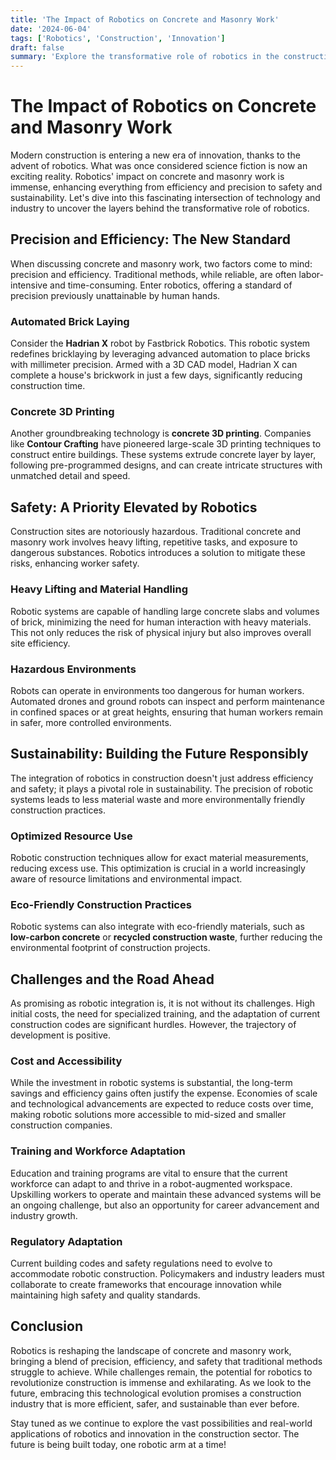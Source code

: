 ```yaml
---
title: 'The Impact of Robotics on Concrete and Masonry Work'
date: '2024-06-04'
tags: ['Robotics', 'Construction', 'Innovation']
draft: false
summary: 'Explore the transformative role of robotics in the construction industry, specifically focusing on concrete and masonry work. Uncover the exciting advancements, challenges, and future potential of this technological revolution.'
---
```


# The Impact of Robotics on Concrete and Masonry Work

Modern construction is entering a new era of innovation, thanks to the advent of robotics. What was once considered science fiction is now an exciting reality. Robotics' impact on concrete and masonry work is immense, enhancing everything from efficiency and precision to safety and sustainability. Let's dive into this fascinating intersection of technology and industry to uncover the layers behind the transformative role of robotics.

## Precision and Efficiency: The New Standard

When discussing concrete and masonry work, two factors come to mind: precision and efficiency. Traditional methods, while reliable, are often labor-intensive and time-consuming. Enter robotics, offering a standard of precision previously unattainable by human hands.

### Automated Brick Laying

Consider the **Hadrian X** robot by Fastbrick Robotics. This robotic system redefines bricklaying by leveraging advanced automation to place bricks with millimeter precision. Armed with a 3D CAD model, Hadrian X can complete a house's brickwork in just a few days, significantly reducing construction time.

### Concrete 3D Printing

Another groundbreaking technology is **concrete 3D printing**. Companies like **Contour Crafting** have pioneered large-scale 3D printing techniques to construct entire buildings. These systems extrude concrete layer by layer, following pre-programmed designs, and can create intricate structures with unmatched detail and speed.

## Safety: A Priority Elevated by Robotics

Construction sites are notoriously hazardous. Traditional concrete and masonry work involves heavy lifting, repetitive tasks, and exposure to dangerous substances. Robotics introduces a solution to mitigate these risks, enhancing worker safety.

### Heavy Lifting and Material Handling

Robotic systems are capable of handling large concrete slabs and volumes of brick, minimizing the need for human interaction with heavy materials. This not only reduces the risk of physical injury but also improves overall site efficiency.

### Hazardous Environments

Robots can operate in environments too dangerous for human workers. Automated drones and ground robots can inspect and perform maintenance in confined spaces or at great heights, ensuring that human workers remain in safer, more controlled environments.

## Sustainability: Building the Future Responsibly

The integration of robotics in construction doesn't just address efficiency and safety; it plays a pivotal role in sustainability. The precision of robotic systems leads to less material waste and more environmentally friendly construction practices.

### Optimized Resource Use

Robotic construction techniques allow for exact material measurements, reducing excess use. This optimization is crucial in a world increasingly aware of resource limitations and environmental impact.

### Eco-Friendly Construction Practices

Robotic systems can also integrate with eco-friendly materials, such as **low-carbon concrete** or **recycled construction waste**, further reducing the environmental footprint of construction projects.

## Challenges and the Road Ahead

As promising as robotic integration is, it is not without its challenges. High initial costs, the need for specialized training, and the adaptation of current construction codes are significant hurdles. However, the trajectory of development is positive.

### Cost and Accessibility

While the investment in robotic systems is substantial, the long-term savings and efficiency gains often justify the expense. Economies of scale and technological advancements are expected to reduce costs over time, making robotic solutions more accessible to mid-sized and smaller construction companies.

### Training and Workforce Adaptation

Education and training programs are vital to ensure that the current workforce can adapt to and thrive in a robot-augmented workspace. Upskilling workers to operate and maintain these advanced systems will be an ongoing challenge, but also an opportunity for career advancement and industry growth.

### Regulatory Adaptation

Current building codes and safety regulations need to evolve to accommodate robotic construction. Policymakers and industry leaders must collaborate to create frameworks that encourage innovation while maintaining high safety and quality standards.

## Conclusion

Robotics is reshaping the landscape of concrete and masonry work, bringing a blend of precision, efficiency, and safety that traditional methods struggle to achieve. While challenges remain, the potential for robotics to revolutionize construction is immense and exhilarating. As we look to the future, embracing this technological evolution promises a construction industry that is more efficient, safer, and sustainable than ever before.

Stay tuned as we continue to explore the vast possibilities and real-world applications of robotics and innovation in the construction sector. The future is being built today, one robotic arm at a time!